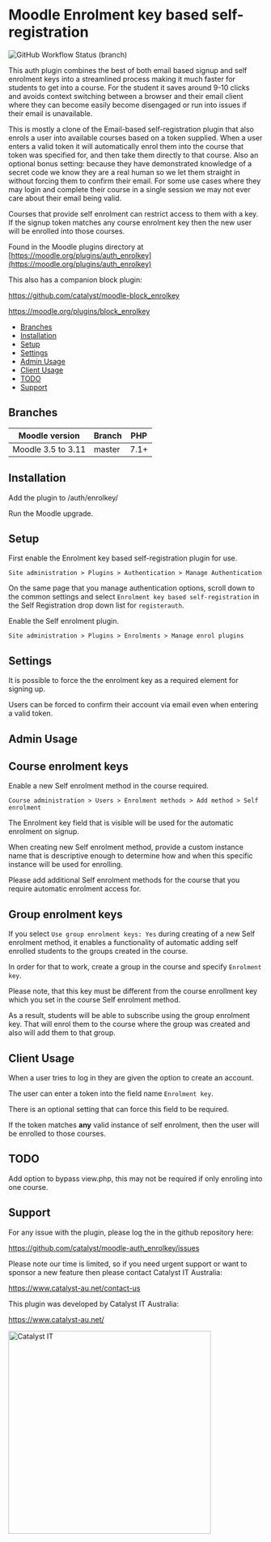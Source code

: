 # Moodle Enrolment key based self-registration

![GitHub Workflow Status (branch)](https://img.shields.io/github/workflow/status/catalyst/moodle-auth_enrolkey/ci/master?label=ci)

This auth plugin combines the best of both email based signup and self enrolment keys into a streamlined process making it much faster for students to get into a course. For the student it saves around 9-10 clicks and avoids context switching between a browser and their email client where they can become easily become disengaged or run into issues if their email is unavailable.

This is mostly a clone of the Email-based self-registration plugin that also enrols a user into available courses based on a token supplied. When a user enters a valid token it will automatically enrol them into the course that token was specified for, and then take them directly to that course. Also an optional bonus setting: because they have demonstrated knowledge of a secret code we know they are a real human so we let them straight in without forcing them to confirm their email. For some use cases where they may login and complete their course in a single session we may not ever care about their email being valid.

Courses that provide self enrolment can restrict access to them with a key. If the signup token matches any course enrolment key then the new user will be enrolled into those courses.

Found in the Moodle plugins directory at [https://moodle.org/plugins/auth_enrolkey](https://moodle.org/plugins/auth_enrolkey)

This also has a companion block plugin:

https://github.com/catalyst/moodle-block_enrolkey

https://moodle.org/plugins/block_enrolkey

* [Branches](#branches)
* [Installation](#installation)
* [Setup](#setup)
* [Settings](#settings)
* [Admin Usage](#admin-usage)
* [Client Usage](#client-usage)
* [TODO](#todo)
* [Support](#support)


Branches
--------

| Moodle version        | Branch      | PHP   |
| --------------------- | ----------- | ----- |
| Moodle 3.5 to 3.11    | master      | 7.1+  |

Installation
------------

Add the plugin to /auth/enrolkey/

Run the Moodle upgrade.

Setup
-----
First enable the Enrolment key based self-registration plugin for use.

`Site administration > Plugins > Authentication > Manage Authentication`

On the same page that you manage authentication options, scroll down to the common settings and select `Enrolment key based self-registration` in the Self Registration drop down list for `registerauth`.

Enable the Self enrolment plugin.

`Site administration > Plugins > Enrolments > Manage enrol plugins`

Settings
--------

It is possible to force the the enrolment key as a required element for signing up.

Users can be forced to confirm their account via email even when entering a valid token.

Admin Usage
-----------

## Course enrolment keys

Enable a new Self enrolment method in the course required.

`Course administration > Users > Enrolment methods > Add method > Self enrolment`

The Enrolment key field that is visible will be used for the automatic enrolment on signup.

When creating new Self enrolment method, provide a custom instance name that is descriptive enough to determine how and when this specific instance will be used for enrolling.

Please add additional Self enrolment methods for the course that you require automatic enrolment access for.

## Group enrolment keys

If you select `Use group enrolment keys: Yes` during creating of a new Self enrolment method, it enables a functionality of automatic adding self enrolled students to the groups created in the course.

In order for that to work, create a group in the course and specify `Enrolment key`.

Please note, that this key must be different from the course enrollment key which you set in the course Self enrolment method.

As a result, students will be able to subscribe using the group enrolment key. That will enrol them to the course where the group was created and also will add them to that group.

Client Usage
------------

When a user tries to log in they are given the option to create an account.

The user can enter a token into the field name `Enrolment key`.

There is an optional setting that can force this field to be required.

If the token matches **any** valid instance of self enrolment, then the user will be enrolled to those courses.

TODO
----

Add option to bypass view.php, this may not be required if only enroling into one course.

Support
-------
For any issue with the plugin, please log the in the github repository here:

https://github.com/catalyst/moodle-auth_enrolkey/issues

Please note our time is limited, so if you need urgent support or want to
sponsor a new feature then please contact Catalyst IT Australia:

https://www.catalyst-au.net/contact-us



This plugin was developed by Catalyst IT Australia:

https://www.catalyst-au.net/

<a href="https://www.catalyst-au.net/"><img alt="Catalyst IT" src="https://cdn.rawgit.com/CatalystIT-AU/moodle-auth_saml2/master/pix/catalyst-logo.svg" width="400"></a>

